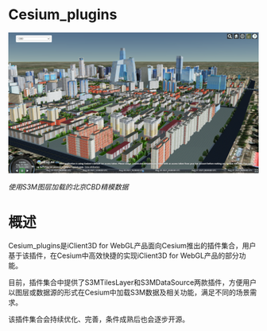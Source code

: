 # Cesium_plugins

![](figures/cbd.png)

_使用S3M图层加载的北京CBD精模数据_

# 概述
Cesium_plugins是iClient3D for WebGL产品面向Cesium推出的插件集合，用户基于该插件，在Cesium中高效快捷的实现iClient3D for WebGL产品的部分功能。

目前，插件集合中提供了S3MTilesLayer和S3MDataSource两款插件，方便用户以图层或数据源的形式在Cesium中加载S3M数据及相关功能，满足不同的场景需求。

该插件集合会持续优化、完善，条件成熟后也会逐步开源。